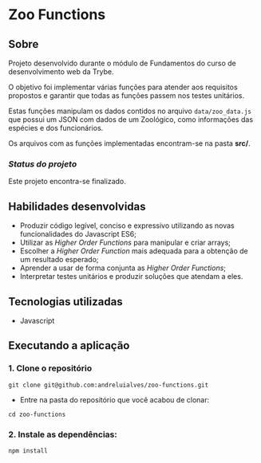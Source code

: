 # Zoo Functions

## Sobre
Projeto desenvolvido durante o módulo de Fundamentos do curso de desenvolvimento web da Trybe.

O objetivo foi implementar várias funções para atender aos requisitos propostos e garantir que todas as funções passem nos testes unitários.

Estas funções manipulam os dados contidos no arquivo `data/zoo_data.js` que possui um JSON com dados de um Zoológico, como informações das espécies e dos funcionários.

Os arquivos com as funções implementadas encontram-se na pasta **src/**.

### *Status do projeto*
Este projeto encontra-se finalizado.


## Habilidades desenvolvidas
* Produzir código legível, conciso e expressivo utilizando as novas funcionalidades do Javascript ES6;
* Utilizar as _Higher Order Functions_ para manipular e criar arrays;
* Escolher a _Higher Order Function_ mais adequada para a obtenção de um resultado esperado;
* Aprender a usar de forma conjunta as _Higher Order Functions_;
* Interpretar testes unitários e produzir soluções que atendam a eles.

## Tecnologias utilizadas
* Javascript

## Executando a aplicação

### 1. Clone o repositório
```
git clone git@github.com:andreluialves/zoo-functions.git
```

  * Entre na pasta do repositório que você acabou de clonar:
```
cd zoo-functions
```

### 2. Instale as dependências:
```
npm install
```

